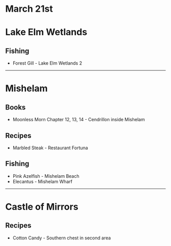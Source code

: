 # March 21st
# Lake Elm Wetlands
## Fishing
- Forest Gill - Lake Elm Wetlands 2

----------------------------------------------------------------------------------

# Mishelam
## Books
- Moonless Morn Chapter 12, 13, 14 - Cendrillon inside Mishelam
## Recipes
- Marbled Steak - Restaurant Fortuna
## Fishing
- Pink Azelfish - Mishelam Beach
- Elecantus - Mishelam Wharf

----------------------------------------------------------------------------------

# Castle of Mirrors
## Recipes
- Cotton Candy - Southern chest in second area